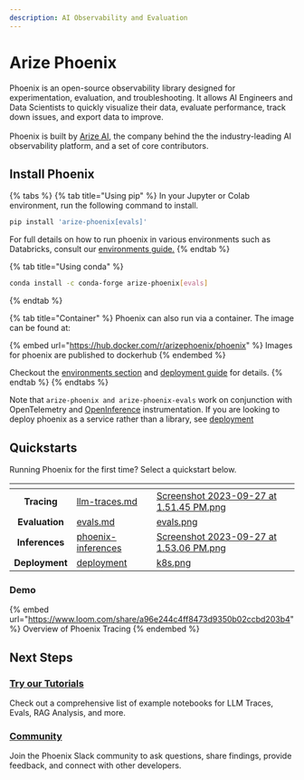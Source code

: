 ```yaml
---
description: AI Observability and Evaluation
---
```


# Arize Phoenix

Phoenix is an open-source observability library designed for experimentation, evaluation, and troubleshooting. It allows AI Engineers and Data Scientists to quickly visualize their data, evaluate performance, track down issues, and export data to improve.\
\
Phoenix is built by [Arize AI](https://www.arize.com), the company behind the the industry-leading AI observability platform,  and a set of core contributors.

## Install Phoenix

{% tabs %}
{% tab title="Using pip" %}
In your Jupyter or Colab environment, run the following command to install.

```sh
pip install 'arize-phoenix[evals]'
```

For full details on how to run phoenix in various environments such as Databricks, consult our [environments guide.](environments.md)
{% endtab %}

{% tab title="Using conda" %}
```sh
conda install -c conda-forge arize-phoenix[evals]
```
{% endtab %}

{% tab title="Container" %}
Phoenix can also run via a container. The image can be found at:

{% embed url="https://hub.docker.com/r/arizephoenix/phoenix" %}
Images for phoenix are published to dockerhub
{% endembed %}

Checkout the [environments section](environments.md) and [deployment guide](deployment/deploying-phoenix.md) for details.
{% endtab %}
{% endtabs %}

Note that `arize-phoenix and arize-phoenix-evals` work on conjunction with OpenTelemetry and [OpenInference](https://github.com/Arize-ai/openinference) instrumentation. If you are looking to deploy phoenix as a service rather than a library, see [deployment](deployment/ "mention")

## Quickstarts

Running Phoenix for the first time? Select a quickstart below.&#x20;

<table data-card-size="large" data-view="cards"><thead><tr><th align="center"></th><th data-hidden data-card-target data-type="content-ref"></th><th data-hidden data-card-cover data-type="files"></th></tr></thead><tbody><tr><td align="center"><strong>Tracing</strong> </td><td><a href="quickstart/llm-traces.md">llm-traces.md</a></td><td><a href=".gitbook/assets/Screenshot 2023-09-27 at 1.51.45 PM.png">Screenshot 2023-09-27 at 1.51.45 PM.png</a></td></tr><tr><td align="center"><strong>Evaluation</strong></td><td><a href="quickstart/evals.md">evals.md</a></td><td><a href=".gitbook/assets/evals.png">evals.png</a></td></tr><tr><td align="center"><strong>Inferences</strong></td><td><a href="quickstart/phoenix-inferences/">phoenix-inferences</a></td><td><a href=".gitbook/assets/Screenshot 2023-09-27 at 1.53.06 PM.png">Screenshot 2023-09-27 at 1.53.06 PM.png</a></td></tr><tr><td align="center"><strong>Deployment</strong></td><td><a href="deployment/">deployment</a></td><td><a href=".gitbook/assets/k8s.png">k8s.png</a></td></tr></tbody></table>

### Demo

{% embed url="https://www.loom.com/share/a96e244c4ff8473d9350b02ccbd203b4" %}
Overview of Phoenix Tracing
{% endembed %}

## Next Steps

### [Try our Tutorials](notebooks.md)

Check out a comprehensive list of example notebooks for LLM Traces, Evals, RAG Analysis, and more. &#x20;

### [Community](https://join.slack.com/t/arize-ai/shared\_invite/zt-1ppbtg5dd-1CYmQO4dWF4zvXFiONTjMg)

Join the Phoenix Slack community to ask questions, share findings, provide feedback, and connect with other developers.&#x20;
